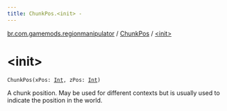 ```yaml
---
title: ChunkPos.<init> - 
---
```


[br.com.gamemods.regionmanipulator](../index.html) / [ChunkPos](index.html) / [&lt;init&gt;](./-init-.html)

# &lt;init&gt;

`ChunkPos(xPos: `[`Int`](https://kotlinlang.org/api/latest/jvm/stdlib/kotlin/-int/index.html)`, zPos: `[`Int`](https://kotlinlang.org/api/latest/jvm/stdlib/kotlin/-int/index.html)`)`

A chunk position. May be used for different contexts but is usually used to indicate the position in the world.

